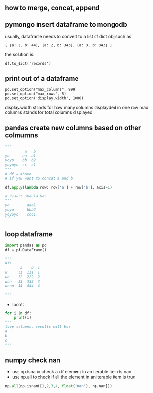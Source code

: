 ## how to merge, concat, append


## pymongo insert dataframe to mongodb 

usually, dataframe needs to convert to a list of dict obj
such as 
```
[ {a: 1, b: 44}, {a: 2, b: 343}, {a: 3, b: 343} ]
```
the solution is:

```
df.to_dict('records')
```


## print out of a dataframe 

```
pd.set_option("max_columns", 999)
pd.set_option("max_rows", 5)
pd.set_option('display.width', 1000)
```

display.width stands for how many columns displayded in one row
max columns stands for total columns displayed


## pandas create new columns based on other colmumns 

```python
"""
         a   b
yo      aa  a1
yoyo    bb  b2
yoyoyo  cc  c1
"""
# df = above 
# if you want to concat a and b

df.apply(lambda row: row['a'] + row['b'], axis=1)

# result should be:
"""
yo        aaa1
yoyo      bbb2
yoyoyo    ccc1
"""

```


## loop dataframe 

```python 
import pandas as pd 
df = pd.DataFrame()

"""
df:
       a    b  c
w     11  111  1
wc    22  222  2
wcn   33  333  3
wcnn  44  444  4

"""
```

- loop1:

```python 
for i in df:
    print(i)
"""
loop columns, results will be:
a
b
c
"""
```


## numpy check nan

- use np.isna to check an if element in an iterable item is nan
- use np.all to check if all the element in an iterable item is true

```python
np.all(np.isnan([1,2,3,4, float("nan"), np.nan]))
```